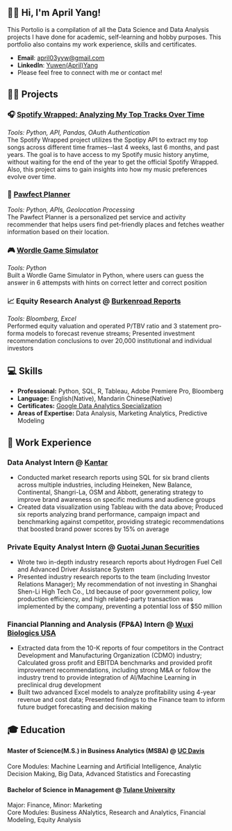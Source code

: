 ## 🙋‍♀️ Hi, I'm April Yang!
This Portolio is a compilation of all the Data Science and Data Analysis projects I have done for academic, self-learning and hobby purposes. This portfolio also contains my work experience, skills and certificates.

- **Email**: [april03yyw@gmail.com](april03yyw@gmail.com)
- **LinkedIn**: [Yuwen(April)Yang](https://www.linkedin.com/in/april-yang-yuwen/)
- Please feel free to connect with me or contact me!
  
## 👩‍💻 Projects

### 🎧 [Spotify Wrapped: Analyzing My Top Tracks Over Time](https://github.com/YuwenAprilYang/Projects/blob/main/Spotify%20Wrapped.ipynb)  
_Tools: Python, API, Pandas, OAuth Authentication_  
The Spotify Wrapped project utilizes the Spotipy API to extract my top songs across different time frames--last 4 weeks, last 6 months, and past years. The goal is to have access to my Spotify music history anytime, without waiting for the end of the year to get the official Spotify Wrapped. Also, this project aims to gain insights into how my music preferences evolve over time.

### 🐶 [Pawfect Planner](https://github.com/YuwenAprilYang/Projects/blob/c5619f384f624964ac75ce59ae3f3f75398474a5/Pawfect%20Planner%20Project.ipynb)
_Tools: Python, APIs, Geolocation Processing_  
The Pawfect Planner is a personalized pet service and activity recommender that helps users find pet-friendly places and fetches weather information based on their location. 

### 🎮 [Wordle Game Simulator](https://github.com/YuwenAprilYang/wordle/blob/a0003b908f054c0fabb53a171882cfc820cc10f1/Wordle.ipynb)
_Tools: Python_  
Built a Wordle Game Simulator in Python, where users can guess the answer in 6 attempsts with hints on correct letter and correct position

### 📈 Equity Research Analyst @ [Burkenroad Reports](https://tulane.app.box.com/s/xk7wqnptcknpzof7as1c4ysg3bri5qam)
_Tools: Bloomberg, Excel_  
Performed equity valuation and operated P/TBV ratio and 3 statement pro-forma models to forecast revenue streams; Presented investment recommendation conclusions to over 20,000 institutional and individual investors

## 💻 Skills
- **Professional:** Python, SQL, R, Tableau, Adobe Premiere Pro, Bloomberg
- **Language:** English(Native), Mandarin Chinese(Native)
- **Certificates:** [Google Data Analytics Specialization](https://www.coursera.org/account/accomplishments/specialization/certificate/3CUGD8DTEJAQ)
- **Areas of Expertise:** Data Analysis, Marketing Analytics, Predictive Modeling

## 💼 Work Experience
### Data Analyst Intern @ [Kantar](https://www.kantar.com/en-cn)
- Conducted market research reports using SQL for six brand clients across multiple industries, including Heineken, New Balance, Continental, Shangri-La, OSM and Abbott, generating strategy to improve brand awareness on specific mediums and audience groups
- Created data visualization using Tableau with the data above; Produced six reports analyzing brand performance, campaign impact and benchmarking against competitor, providing strategic recommendations that boosted brand power scores by 15% on average

### Private Equity Analyst Intern @ [Guotai Junan Securities](https://www.gtja.com/) 
- Wrote two in-depth industry research reports about Hydrogen Fuel Cell and Advanced Driver Assistance System
- Presented industry research reports to the team (including Investor Relations Manager); My recommendation of not investing in Shanghai Shen-Li High Tech Co., Ltd because of poor government policy, low production efficiency, and high related-party transaction was implemented by the company, preventing a potential loss of $50 million

### Financial Planning and Analysis (FP&A) Intern @ [Wuxi Biologics USA](https://www.wuxibiologics.com/)
- Extracted data from the 10-K reports of four competitors in the Contract Development and Manufacturing Organization (CDMO) industry; Calculated gross profit and EBITDA benchmarks and provided profit improvement recommendations, including strong M&A or follow the industry trend to provide integration of AI/Machine Learning in preclinical drug development
- Built two advanced Excel models to analyze profitability using 4-year revenue and cost data; Presented findings to the Finance team to inform future budget forecasting and decision making

## 🎓 Education
#### Master of Science(M.S.) in Business Analytics (MSBA) @ [UC Davis](https://gsm.ucdavis.edu/master-science-business-analytics-msba)
Core Modules: Machine Learning and Artificial Intelligence, Analytic Decision Making, Big Data, Advanced Statistics and Forecasting
#### Bachelor of Science in Management @ [Tulane University](https://freeman.tulane.edu/)
Major: Finance, Minor: Marketing  
Core Modules: Business ANalytics, Research and Analytics, Financial Modeling, Equity Analysis
